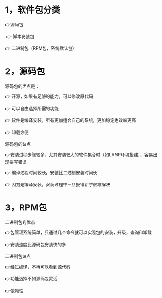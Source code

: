 # 1，软件包分类

:point_right:源码包

​      :point_right: 脚本安装包

:point_right: 二进制包（RPM包，系统默认包）

# 2，源码包

源码包的优点是：

:point_right: 开源，如果有足够的能力，可以修改原代码

:point_right: 可以自由选择所需的功能

:point_right: 软件是编译安装，所有更加适合自己的系统，更加稳定也效率更高

:point_right: 卸载方便

源码包的缺点

:point_right:安装过程步骤较多，尤其安装较大的软件集合时（如LAMP环境搭建），容易出现拼写错误

:point_right: 编译过程时间较长，安装比二进制安装时间长

:point_right: 因为是编译安装，安装过程中一旦报错新手很难解决

# 3，RPM包

二进制包的优点

:point_right:包管理系统简单，只通过几个命令就可以实现包的安装，升级，查询和卸载

:point_right:安装速度比源码包安装快的多

二进制包缺点

:point_right:经过编译，不再可以看到源代码

:point_right:功能选择不如源码包灵活

:point_right:依赖性

